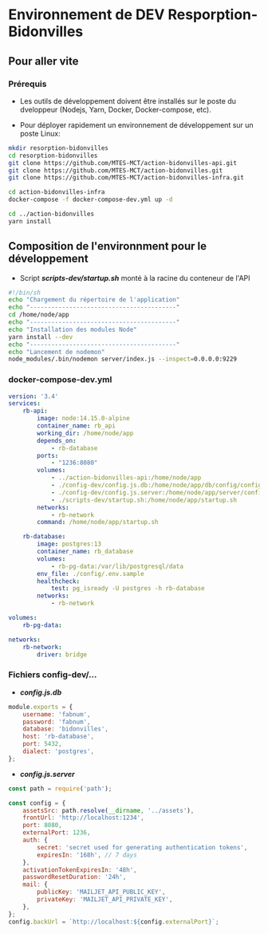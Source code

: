 # Environnement de DEV Resporption-Bidonvilles

## Pour aller vite

### Prérequis

* Les outils de développement doivent être installés sur le poste du dveloppeur (Nodejs, Yarn, Docker, Docker-compose, etc).

* Pour déployer rapidement un environnement de développement sur un poste Linux:

```bash
mkdir resorption-bidonvilles
cd resorption-bidonvilles
git clone https://github.com/MTES-MCT/action-bidonvilles-api.git
git clone https://github.com/MTES-MCT/action-bidonvilles.git
git clone https://github.com/MTES-MCT/action-bidonvilles-infra.git

cd action-bidonvilles-infra
docker-compose -f docker-compose-dev.yml up -d

cd ../action-bidonvilles
yarn install
```

## Composition de l'environnment pour le développement

* Script ***scripts-dev/startup.sh*** monté à la racine du conteneur de l'API

```bash
#!/bin/sh
echo "Chargement du répertoire de l'application"
echo "-----------------------------------------"
cd /home/node/app
echo "-----------------------------------------"
echo "Installation des modules Node"
yarn install --dev
echo "-----------------------------------------"
echo "Lancement de nodemon"
node_modules/.bin/nodemon server/index.js --inspect=0.0.0.0:9229
```

### docker-compose-dev.yml

```yml
version: '3.4'
services:
    rb-api:
        image: node:14.15.0-alpine
        container_name: rb_api
        working_dir: /home/node/app
        depends_on:
            - rb-database
        ports:
            - "1236:8080"
        volumes:
            - ../action-bidonvilles-api:/home/node/app
            - ./config-dev/config.js.db:/home/node/app/db/config/config.js
            - ./config-dev/config.js.server:/home/node/app/server/config.js
            - ./scripts-dev/startup.sh:/home/node/app/startup.sh
        networks:
            - rb-network
        command: /home/node/app/startup.sh

    rb-database:
        image: postgres:13
        container_name: rb_database
        volumes:
            - rb-pg-data:/var/lib/postgresql/data
        env_file: ./config/.env.sample
        healthcheck:
            test: pg_isready -U postgres -h rb-database
        networks:
            - rb-network

volumes:
    rb-pg-data:

networks:
    rb-network:
        driver: bridge
```

### Fichiers config-dev/...

* ***config.js.db***

```javascript
module.exports = {
    username: 'fabnum',
    password: 'fabnum',
    database: 'bidonvilles',
    host: 'rb-database',
    port: 5432,
    dialect: 'postgres',
};
```

* ***config.js.server***

```javascript
const path = require('path');

const config = {
    assetsSrc: path.resolve(__dirname, '../assets'),
    frontUrl: 'http://localhost:1234',
    port: 8080,
    externalPort: 1236,
    auth: {
        secret: 'secret used for generating authentication tokens',
        expiresIn: '168h', // 7 days
    },
    activationTokenExpiresIn: '48h',
    passwordResetDuration: '24h',
    mail: {
        publicKey: 'MAILJET_API_PUBLIC_KEY',
        privateKey: 'MAILJET_API_PRIVATE_KEY',
    },
};
config.backUrl = `http://localhost:${config.externalPort}`;
```
